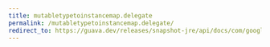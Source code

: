 ```yaml
---
title: mutabletypetoinstancemap.delegate
permalink: /mutabletypetoinstancemap.delegate/
redirect_to: https://guava.dev/releases/snapshot-jre/api/docs/com/google/common/reflect/MutableTypeToInstanceMap.html#delegate--
---
```

